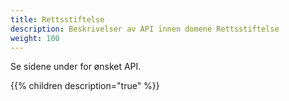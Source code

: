 ```yaml
---
title: Rettsstiftelse
description: Beskrivelser av API innen domene Rettsstiftelse
weight: 100
---
```


Se sidene under for ønsket API.

{{% children description="true" %}}